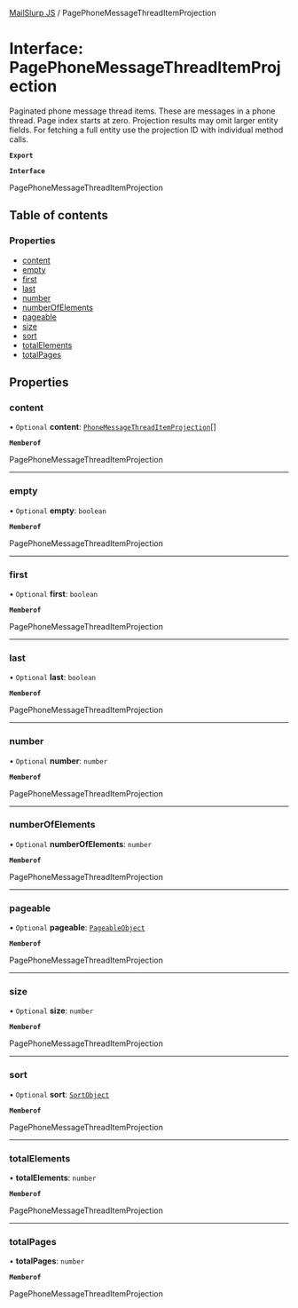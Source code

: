 [MailSlurp JS](../README.md) / PagePhoneMessageThreadItemProjection

# Interface: PagePhoneMessageThreadItemProjection

Paginated phone message thread items. These are messages in a phone thread. Page index starts at zero. Projection results may omit larger entity fields. For fetching a full entity use the projection ID with individual method calls.

**`Export`**

**`Interface`**

PagePhoneMessageThreadItemProjection

## Table of contents

### Properties

- [content](PagePhoneMessageThreadItemProjection.md#content)
- [empty](PagePhoneMessageThreadItemProjection.md#empty)
- [first](PagePhoneMessageThreadItemProjection.md#first)
- [last](PagePhoneMessageThreadItemProjection.md#last)
- [number](PagePhoneMessageThreadItemProjection.md#number)
- [numberOfElements](PagePhoneMessageThreadItemProjection.md#numberofelements)
- [pageable](PagePhoneMessageThreadItemProjection.md#pageable)
- [size](PagePhoneMessageThreadItemProjection.md#size)
- [sort](PagePhoneMessageThreadItemProjection.md#sort)
- [totalElements](PagePhoneMessageThreadItemProjection.md#totalelements)
- [totalPages](PagePhoneMessageThreadItemProjection.md#totalpages)

## Properties

### content

• `Optional` **content**: [`PhoneMessageThreadItemProjection`](PhoneMessageThreadItemProjection.md)[]

**`Memberof`**

PagePhoneMessageThreadItemProjection

___

### empty

• `Optional` **empty**: `boolean`

**`Memberof`**

PagePhoneMessageThreadItemProjection

___

### first

• `Optional` **first**: `boolean`

**`Memberof`**

PagePhoneMessageThreadItemProjection

___

### last

• `Optional` **last**: `boolean`

**`Memberof`**

PagePhoneMessageThreadItemProjection

___

### number

• `Optional` **number**: `number`

**`Memberof`**

PagePhoneMessageThreadItemProjection

___

### numberOfElements

• `Optional` **numberOfElements**: `number`

**`Memberof`**

PagePhoneMessageThreadItemProjection

___

### pageable

• `Optional` **pageable**: [`PageableObject`](PageableObject.md)

**`Memberof`**

PagePhoneMessageThreadItemProjection

___

### size

• `Optional` **size**: `number`

**`Memberof`**

PagePhoneMessageThreadItemProjection

___

### sort

• `Optional` **sort**: [`SortObject`](SortObject.md)

**`Memberof`**

PagePhoneMessageThreadItemProjection

___

### totalElements

• **totalElements**: `number`

**`Memberof`**

PagePhoneMessageThreadItemProjection

___

### totalPages

• **totalPages**: `number`

**`Memberof`**

PagePhoneMessageThreadItemProjection

